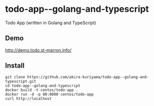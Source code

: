 # todo-app--golang-and-typescript
Todo App (written in Golang and TypeScript)


## Demo

http://demo.todo.st-marron.info/

## Install

```
git clone https://github.com/akira-kuriyama/todo-app--golang-and-typescript.git
cd todo-app--golang-and-typescript
docker build -t centos/todo-app .
docker run -d -p 80:8000 centos/todo-app
curl http://localhost
```


